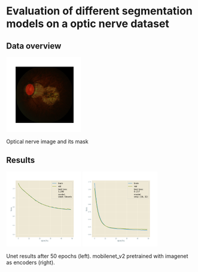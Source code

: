 # Evaluation of different segmentation models on a optic nerve dataset

## Data overview
<img src="figures/overview.png" width="200" height="200"/>

Optical nerve image and its mask

## Results
<img src="figures/results_50ep_unet5lev.png?raw=true" width="200" height="200"/>

<img src="figures/results_50ep_smp2lev.png?raw=true" width="200" height="200"/>


Unet results after 50 epochs (left). mobilenet_v2 pretrained with imagenet as encoders (right).
